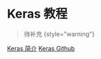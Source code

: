 # Keras 教程

<show-structure depth="2"/>

> 待补充
{style="warning"}


<seealso>
<category ref="ref_docs">
    <a href="https://mp.weixin.qq.com/s/Haj8ILPRr4mhMuqBsVEDiA">Keras 简介</a>
</category>
<category ref="ref_github">
    <a href="https://github.com/keras-team/keras">Keras Github</a>
</category>
<category ref="ref_issues"></category>
<category ref="ref_hf"></category>
<category ref="ref_ms"></category>
</seealso>